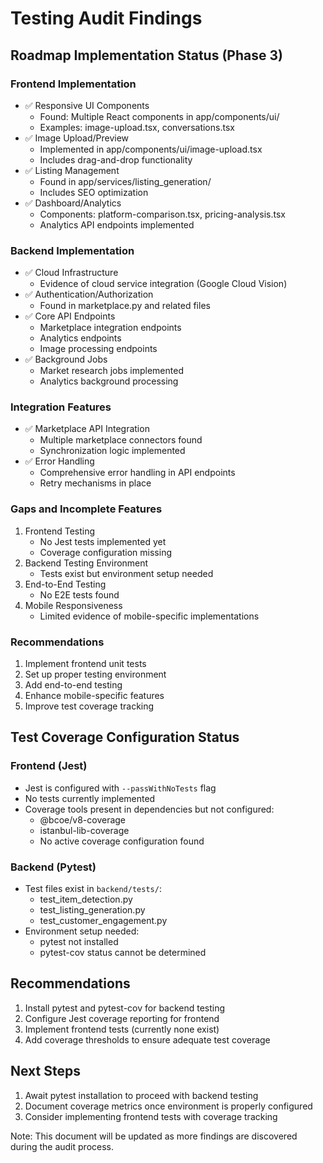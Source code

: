 # Testing Audit Findings

## Roadmap Implementation Status (Phase 3)

### Frontend Implementation
- ✅ Responsive UI Components
  - Found: Multiple React components in app/components/ui/
  - Examples: image-upload.tsx, conversations.tsx
- ✅ Image Upload/Preview
  - Implemented in app/components/ui/image-upload.tsx
  - Includes drag-and-drop functionality
- ✅ Listing Management
  - Found in app/services/listing_generation/
  - Includes SEO optimization
- ✅ Dashboard/Analytics
  - Components: platform-comparison.tsx, pricing-analysis.tsx
  - Analytics API endpoints implemented

### Backend Implementation
- ✅ Cloud Infrastructure
  - Evidence of cloud service integration (Google Cloud Vision)
- ✅ Authentication/Authorization
  - Found in marketplace.py and related files
- ✅ Core API Endpoints
  - Marketplace integration endpoints
  - Analytics endpoints
  - Image processing endpoints
- ✅ Background Jobs
  - Market research jobs implemented
  - Analytics background processing

### Integration Features
- ✅ Marketplace API Integration
  - Multiple marketplace connectors found
  - Synchronization logic implemented
- ✅ Error Handling
  - Comprehensive error handling in API endpoints
  - Retry mechanisms in place

### Gaps and Incomplete Features
1. Frontend Testing
   - No Jest tests implemented yet
   - Coverage configuration missing
2. Backend Testing Environment
   - Tests exist but environment setup needed
3. End-to-End Testing
   - No E2E tests found
4. Mobile Responsiveness
   - Limited evidence of mobile-specific implementations

### Recommendations
1. Implement frontend unit tests
2. Set up proper testing environment
3. Add end-to-end testing
4. Enhance mobile-specific features
5. Improve test coverage tracking

## Test Coverage Configuration Status

### Frontend (Jest)
- Jest is configured with `--passWithNoTests` flag
- No tests currently implemented
- Coverage tools present in dependencies but not configured:
  - @bcoe/v8-coverage
  - istanbul-lib-coverage
  - No active coverage configuration found

### Backend (Pytest)
- Test files exist in `backend/tests/`:
  - test_item_detection.py
  - test_listing_generation.py
  - test_customer_engagement.py
- Environment setup needed:
  - pytest not installed
  - pytest-cov status cannot be determined

## Recommendations
1. Install pytest and pytest-cov for backend testing
2. Configure Jest coverage reporting for frontend
3. Implement frontend tests (currently none exist)
4. Add coverage thresholds to ensure adequate test coverage

## Next Steps
1. Await pytest installation to proceed with backend testing
2. Document coverage metrics once environment is properly configured
3. Consider implementing frontend tests with coverage tracking

Note: This document will be updated as more findings are discovered during the audit process.
